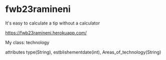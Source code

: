 # fwb23ramineni

It's easy to calculate a tip without a calculator

<https://fwb23ramineni.herokuapp.com/>

My class: technology 

attributes type(String), estblishementdate(int), Areas_of_technology(String)
                       
                      
